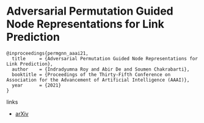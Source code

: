 # Adversarial Permutation Guided Node Representations for Link Prediction

```
@inproceedings{permgnn_aaai21,
  title     = {Adversarial Permutation Guided Node Representations for Link Prediction},
  author    = {Indradyumna Roy and Abir De and Soumen Chakrabarti},
  booktitle = {Proceedings of the Thirty-Fifth Conference on Association for the Advancement of Artificial Intelligence (AAAI)},
  year      = {2021}
}
```

links
- [arXiv](https://arxiv.org/abs/2012.08974)
